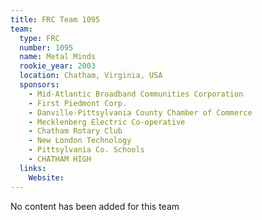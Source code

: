 ```yaml
---
title: FRC Team 1095
team:
  type: FRC
  number: 1095
  name: Metal Minds
  rookie_year: 2003
  location: Chatham, Virginia, USA
  sponsors:
    - Mid-Atlantic Broadband Communities Corporation
    - First Piedmont Corp.
    - Danville-Pittsylvania County Chamber of Commerce
    - Mecklenberg Electric Co-operative
    - Chatham Rotary Club
    - New London Technology
    - Pittsylvania Co. Schools
    - CHATHAM HIGH
  links:
    Website: 
---
```

No content has been added for this team